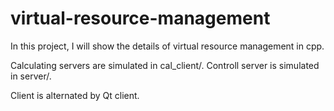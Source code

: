 # virtual-resource-management
In this project, I will show the details of virtual resource management in cpp.

Calculating servers are simulated in cal_client/.
Controll server is simulated in server/.

Client is alternated by Qt client.
